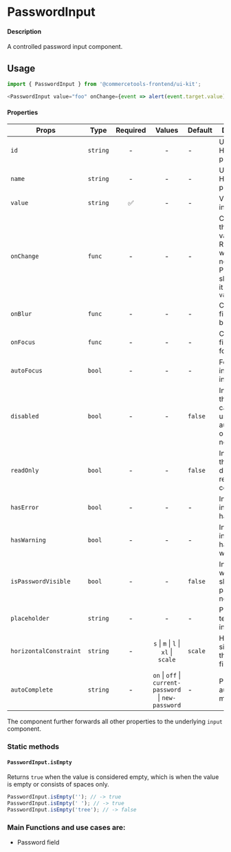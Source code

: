 # PasswordInput

#### Description

A controlled password input component.

## Usage

```js
import { PasswordInput } from '@commercetools-frontend/ui-kit';

<PasswordInput value="foo" onChange={event => alert(event.target.value)} />;
```

#### Properties

| Props                  | Type     | Required |                        Values                         | Default | Description                                                                                            |
| ---------------------- | -------- | :------: | :---------------------------------------------------: | ------- | ------------------------------------------------------------------------------------------------------ |
| `id`                   | `string` |    -     |                           -                           | -       | Used as HTML `id` property                                                                             |
| `name`                 | `string` |    -     |                           -                           | -       | Used as HTML `name` property                                                                           |
| `value`                | `string` |    ✅    |                           -                           | -       | Value of the input                                                                                     |
| `onChange`             | `func`   |    -     |                           -                           | -       | Called with the new value. Required when input is not read only. Parent should pass it back as `value` |
| `onBlur`               | `func`   |    -     |                           -                           | -       | Called when field is blurred                                                                           |
| `onFocus`              | `func`   |    -     |                           -                           | -       | Called when field is focused                                                                           |
| `autoFocus`            | `bool`   |    -     |                           -                           | -       | Focus the input field on initial render                                                                |
| `disabled`             | `bool`   |    -     |                           -                           | `false` | Indicates that the field cannot be used (e.g not authorised, or changes not saved)                     |
| `readOnly`             | `bool`   |    -     |                           -                           | `false` | Indicates that the field is displaying read-only content                                               |
| `hasError`             | `bool`   |    -     |                           -                           | -       | Indicates the input field has an error                                                                 |
| `hasWarning`           | `bool`   |    -     |                           -                           | -       | Indicates the input field has a warning                                                                |
| `isPasswordVisible`    | `bool`   |    -     |                           -                           | `false` | Indicates whether we show the password or not                                                          |
| `placeholder`          | `string` |    -     |                           -                           | -       | Placeholder text for the input                                                                         |
| `horizontalConstraint` | `string` |    -     |         `s` \| `m` \| `l` \| `xl` \| `scale`          | `scale` | Horizontal size limit of the input fields.                                                             |
| `autoComplete`         | `string` |    -     | `on` \| `off` \| `current-password` \| `new-password` | -       | Password autocomplete mode                                                                             |

The component further forwards all other properties to the underlying `input` component.

### Static methods

#### `PasswordInput.isEmpty`

Returns `true` when the value is considered empty, which is when the value is empty or consists of spaces only.

```js
PasswordInput.isEmpty(''); // -> true
PasswordInput.isEmpty(' '); // -> true
PasswordInput.isEmpty('tree'); // -> false
```

### Main Functions and use cases are:

- Password field
